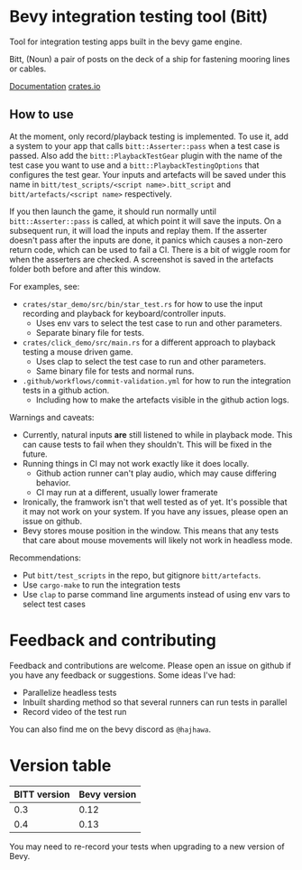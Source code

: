 # Bevy integration testing tool (Bitt)

Tool for integration testing apps built in the bevy game engine.

Bitt, (Noun) a pair of posts on the deck of a ship for fastening mooring lines or cables.

[Documentation](https://docs.rs/bitt/) [crates.io](https://crates.io/crates/bitt)

## How to use

At the moment, only record/playback testing is implemented. To use it, add a system to your app that calls
`bitt::Asserter::pass` when a test case is passed. Also add the `bitt::PlaybackTestGear` plugin with the
name of the test case you want to use and a `bitt::PlaybackTestingOptions` that configures the test gear.
Your inputs and artefacts will be saved under this name in
`bitt/test_scripts/<script name>.bitt_script` and `bitt/artefacts/<script name>` respectively.

If you then launch the game, it should run normally until `bitt::Asserter::pass` is called, at which point
it will save the inputs. On a subsequent run, it will load the inputs and replay them. If the asserter doesn't
pass after the inputs are done, it panics which causes a non-zero return code, which can be used to fail a CI.
There is a bit of wiggle room for when the asserters are checked. A screenshot is saved in the artefacts folder
both before and after this window.

For examples, see:

- `crates/star_demo/src/bin/star_test.rs` for how to use the input recording and playback for keyboard/controller inputs.
  - Uses env vars to select the test case to run and other parameters.
  - Separate binary file for tests.
- `crates/click_demo/src/main.rs` for a different approach to playback testing a mouse driven game.
  - Uses clap to select the test case to run and other parameters.
  - Same binary file for tests and normal runs.
- `.github/workflows/commit-validation.yml` for how to run the integration tests in a github action.
    - Including how to make the artefacts visible in the github action logs.

Warnings and caveats:

- Currently, natural inputs **are** still listened to while in playback mode. This can cause tests to fail when
  they shouldn't. This will be fixed in the future.
- Running things in CI may not work exactly like it does locally.
  - Github action runner can't play audio, which may cause differing behavior.
  - CI may run at a different, usually lower framerate
- Ironically, the framwork isn't that well tested as of yet. It's possible that it may not work on your system.
  If you have any issues, please open an issue on github.
- Bevy stores mouse position in the window. This means that any tests that care about mouse movements will likely
  not work in headless mode.

Recommendations:

- Put `bitt/test_scripts` in the repo, but gitignore `bitt/artefacts`.
- Use `cargo-make` to run the integration tests
- Use `clap` to parse command line arguments instead of using env vars to select test cases

# Feedback and contributing

Feedback and contributions are welcome. Please open an issue on github if you have any feedback or suggestions. Some ideas I've had:

- Parallelize headless tests
- Inbuilt sharding method so that several runners can run tests in parallel
- Record video of the test run

You can also find me on the bevy discord as `@hajhawa`.

# Version table

| BITT version | Bevy version |
| ------------ | ------------ |
| 0.3          | 0.12         |
| 0.4          | 0.13         |

You may need to re-record your tests when upgrading to a new version of Bevy.
